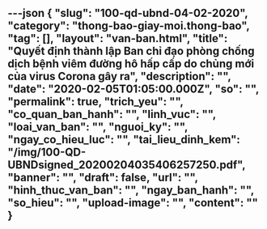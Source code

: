 ---json
{
    "slug": "100-qd-ubnd-04-02-2020",
    "category": "thong-bao-giay-moi.thong-bao",
    "tag": [],
    "layout": "van-ban.html",
    "title": "Quyết định thành lập Ban chỉ đạo phòng chống dịch bệnh viêm đường hô hấp cấp do chủng mới của virus Corona gây ra",
    "description": "",
    "date": "2020-02-05T01:05:00.000Z",
    "so": "",
    "permalink": true,
    "trich_yeu": "",
    "co_quan_ban_hanh": "",
    "linh_vuc": "",
    "loai_van_ban": "",
    "nguoi_ky": "",
    "ngay_co_hieu_luc": "",
    "tai_lieu_dinh_kem": "/img/100-QD-UBNDsigned_20200204035406257250.pdf",
    "banner": "",
    "draft": false,
    "url": "",
    "hinh_thuc_van_ban": "",
    "ngay_ban_hanh": "",
    "so_hieu": "",
    "upload-image": "",
    "__content__": ""
}
---
